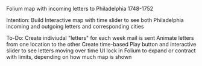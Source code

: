 Folium map with incoming letters to Philadelphia 1748-1752

Intention:
  Build Interactive map with time slider to see both Philadelphia incoming and outgoing letters and corresponding cities
  
 To-Do:
  Create indiviudal "letters" for each week mail is sent
  Animate letters from one location to the other
  Create time-based Play button and interactive slider to see letters moving over time
  UI lock in Folium to expand or contract with limits, depending on how much map is shown
